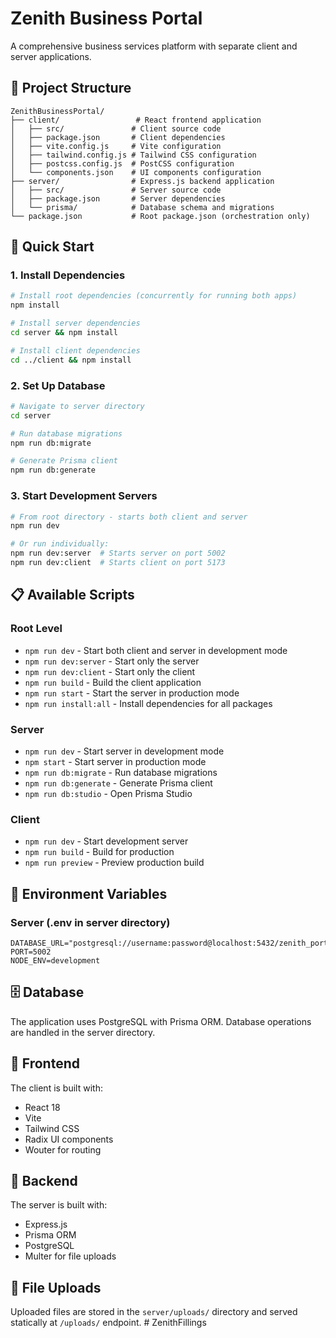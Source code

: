 # Zenith Business Portal

A comprehensive business services platform with separate client and server applications.

## 📁 Project Structure

```
ZenithBusinessPortal/
├── client/                 # React frontend application
│   ├── src/               # Client source code
│   ├── package.json       # Client dependencies
│   ├── vite.config.js     # Vite configuration
│   ├── tailwind.config.js # Tailwind CSS configuration
│   ├── postcss.config.js  # PostCSS configuration
│   └── components.json    # UI components configuration
├── server/                # Express.js backend application
│   ├── src/               # Server source code
│   ├── package.json       # Server dependencies
│   └── prisma/            # Database schema and migrations
└── package.json           # Root package.json (orchestration only)
```

## 🚀 Quick Start

### 1. Install Dependencies

```bash
# Install root dependencies (concurrently for running both apps)
npm install

# Install server dependencies
cd server && npm install

# Install client dependencies
cd ../client && npm install
```

### 2. Set Up Database

```bash
# Navigate to server directory
cd server

# Run database migrations
npm run db:migrate

# Generate Prisma client
npm run db:generate
```

### 3. Start Development Servers

```bash
# From root directory - starts both client and server
npm run dev

# Or run individually:
npm run dev:server  # Starts server on port 5002
npm run dev:client  # Starts client on port 5173
```

## 📋 Available Scripts

### Root Level
- `npm run dev` - Start both client and server in development mode
- `npm run dev:server` - Start only the server
- `npm run dev:client` - Start only the client
- `npm run build` - Build the client application
- `npm run start` - Start the server in production mode
- `npm run install:all` - Install dependencies for all packages

### Server
- `npm run dev` - Start server in development mode
- `npm start` - Start server in production mode
- `npm run db:migrate` - Run database migrations
- `npm run db:generate` - Generate Prisma client
- `npm run db:studio` - Open Prisma Studio

### Client
- `npm run dev` - Start development server
- `npm run build` - Build for production
- `npm run preview` - Preview production build

## 🔧 Environment Variables

### Server (.env in server directory)
```env
DATABASE_URL="postgresql://username:password@localhost:5432/zenith_portal"
PORT=5002
NODE_ENV=development
```

## 🗄️ Database

The application uses PostgreSQL with Prisma ORM. Database operations are handled in the server directory.

## 📱 Frontend

The client is built with:
- React 18
- Vite
- Tailwind CSS
- Radix UI components
- Wouter for routing

## 🔌 Backend

The server is built with:
- Express.js
- Prisma ORM
- PostgreSQL
- Multer for file uploads

## 📁 File Uploads

Uploaded files are stored in the `server/uploads/` directory and served statically at `/uploads/` endpoint. #   Z e n i t h F i l l i n g s  
 